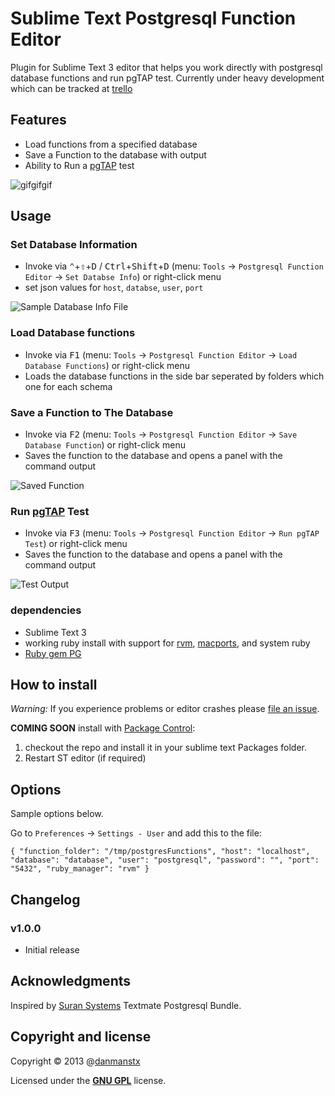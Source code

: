 # Sublime Text Postgresql Function Editor

Plugin for Sublime Text 3 editor that helps you work directly with postgresql database functions and run pgTAP test.
Currently under heavy development which can be tracked at [trello](https://trello.com/b/aNujDnId/posgresql-function-editor-sublime-text)

## Features

* Load functions from a specified database
* Save a Function to the database with output
* Ability to Run a [pgTAP](http://pgtap.org) test

![gifgifgif](https://raw.github.com/danmanstx/pfe/master/images/pfe.gif)

## Usage

### Set Database Information

* Invoke via <kbd>⌃</kbd>+<kbd>⇧</kbd>+<kbd>D</kbd> / <kbd>Ctrl</kbd>+<kbd>Shift</kbd>+<kbd>D</kbd> (menu: `Tools` -> `Postgresql Function Editor` -> `Set Databse Info`) or right-click menu
* set json values for `host`, `databse`, `user`, `port`


![Sample Database Info File](https://raw.github.com/danmanstx/pfe/master/images/settings.png)

### Load Database functions

* Invoke via <kbd>F1</kbd> (menu: `Tools` -> `Postgresql Function Editor` -> `Load Database Functions`) or right-click menu
* Loads the database functions in the side bar seperated by folders which one for each schema


### Save a Function to The Database

* Invoke via <kbd>F2</kbd> (menu: `Tools` -> `Postgresql Function Editor` -> `Save Database Function`) or right-click menu
* Saves the function to the database and opens a panel with the command output

![Saved Function](https://raw.github.com/danmanstx/pfe/master/images/save.png)

### Run [pgTAP](http://pgtap.org) Test

* Invoke via <kbd>F3</kbd> (menu: `Tools` -> `Postgresql Function Editor` -> `Run pgTAP Test`) or right-click menu
* Saves the function to the database and opens a panel with the command output

![Test Output](https://raw.github.com/danmanstx/pfe/master/images/test.png)


### dependencies

* Sublime Text 3
* working ruby install with support for [rvm](http://rvm.io), [macports](http://www.macports.org), and system ruby
* [Ruby gem PG](https://rubygems.org/gems/pg)

## How to install

*Warning:* If you experience problems or editor crashes please [file an issue](https://github.com/danmanstx/pfe/issues).

**COMING SOON** install with [Package Control](http://wbond.net/sublime_packages/package_control):

1. checkout the repo and install it in your sublime text Packages folder.
2. Restart ST editor (if required)

## Options

Sample options below.

Go to `Preferences` -> `Settings - User` and add this to the file:

`{
  "function_folder": "/tmp/postgresFunctions",
  "host": "localhost",
  "database": "database",
  "user": "postgresql",
  "password": "",
  "port": "5432",
  "ruby_manager": "rvm"
}`

## Changelog

### v1.0.0

* Initial release

## Acknowledgments

Inspired by [Suran Systems](http://www.suran.com) Textmate Postgresql Bundle.

## Copyright and license

Copyright © 2013 @[danmanstx](http://twitter.com/danmanstx)

Licensed under the [**GNU GPL**](https://gnu.org/licenses/gpl.html) license.